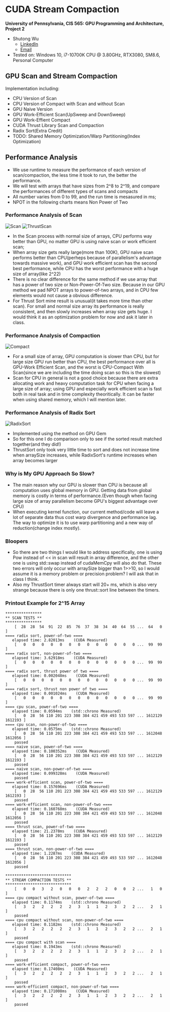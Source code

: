 CUDA Stream Compaction
======================

**University of Pennsylvania, CIS 565: GPU Programming and Architecture, Project 2**

* Shutong Wu
  * [LinkedIn](https://www.linkedin.com/in/shutong-wu-214043172/)
  * [Email](shutong@seas.uepnn.edu)
* Tested on: Windows 10, i7-10700K CPU @ 3.80GHz, RTX3080, SM8.6, Personal Computer 

## GPU Scan and Stream Compaction
Implementation including:
- CPU Version of Scan
- CPU Version of Compact with Scan and without Scan
- GPU Naive Version
- GPU Work-Efficient Scan(UpSweep and DownSweep)
- GPU Work-Effient Compact
- CUDA Thrust Library Scan and Compaction
- Radix Sort(Extra Credit)
- TODO: Shared Memory Optimization/Warp Partitioning(Index Optimization)

## Performance Analysis
- We use runtime to measure the performance of each version of scan/compaction, the less time it took to run, the better the performance.
- We will test with arrays that have sizes from 2^8 to 2^19, and compare the performances of different types of scans and compacts
- All number varies from 0 to 99, and the run time is mesasured in ms;
- NPOT in the following charts means Non Power of Two

### Performance Analysis of Scan
![Scan](./img/Scan.png)
![ThrustScan](./img/Thrust.png)
- In the Scan process with normal size of arrays, CPU performs way better than GPU, no matter GPU is using naive scan or work efficient scan;
- When array size gets really large(more than 100K), GPU naive scan performs better than CPU(perheps because of parallelism's advantage towards massive work), and GPU work efficient scan has the second best performance, while CPU has the worst performance with a huge size of array(like 2^22)
- There is no clear difference for the same method if we use array that has a power of two size or Non-Power-Of-Two size. Because in our GPU method we pad NPOT arrays to power-of-two arrays, and in CPU few elements would not cause a obvious difference.
- For Thrust Sort mine result is unusual(it takes more time than other scan). For small and normal size array its performance is really consistent, and then slowly increases when array size gets huge. I would think it as an optimization problem for now and ask it later in class. 

### Performance Analysis of Compaction
![Compact](./img/Compact.png)
- For a small size of array, GPU computation is slower than CPU, but for large size GPU run better than CPU, the best performance over all is GPU-Work Efficient Scan, and the worst is CPU-Compact With Scan(since we are including the time doing scan so this is the slowest)
- Scan for CPU in general is not a good choice because there are extra allocating work and heavy computation task for CPU when facing a large size of array; using GPU and especially work efficient scan is fast both in real task and in time complexity theoritically. It can be faster when using shared memory, which I will mention later.


### Performance Analysis of Radix Sort
![RadixSort](./img/RadixSort.png)
- Implemented using the method on GPU Gem 
- So for this one I do comparison only to see if the sorted result matched together(and they did!)
- ThrustSort only took very little time to sort and does not increase time when arraySize increases, while RadixSort's runtime increases when array becomes larger


### Why is My GPU Approach So Slow?
- The main reason why our GPU is slower than CPU is because all computation uses global memory in GPU. Getting data from global memory is costly in terms of performance.(Even though when facing large size of array parallelism become GPU's biggest advantage over CPU)
- When executing kernel function, our current method/code will leave a lot of separate data thus cost warp divergence and performance lag. The way to optimize it is to use warp partitioning and a new way of reduction(change index mostly).

### Bloopers
- So there are two things I would like to address specifically, one is using Pow instead of << in scan will result in array difference, and the other one is using std::swap instead of cudaMemCpy will also do that. These two errors will only occur with arraySize bigger than 1>>10, so I would assume it is a memory problem or precision problem? I will ask that in class I think. 
- Also my ThrustSort timer always start will 20+ ms, which is also very strange because there is only one thrust::sort line between the timers.


### Printout Example for 2^15 Array
```
****************
** SCAN TESTS **
****************
    [  28  28  54  91  22  85  76  37  38  34  40  64  55 ...  64   0 ]
==== radix sort, power-of-two ====
   elapsed time: 2.82013ms    (CUDA Measured)
    [   0   0   0   0   0   0   0   0   0   0   0   0   0 ...  99  99 ]
==== radix sort, non-power-of-two ====
   elapsed time: 3.62918ms    (CUDA Measured)
    [   0   0   0   0   0   0   0   0   0   0   0   0   0 ...  99  99 ]
==== radix sort, thrust power of two ====
   elapsed time: 0.002048ms    (CUDA Measured)
    [   0   0   0   0   0   0   0   0   0   0   0   0   0 ...  99  99 ]
==== radix sort, thrust non power of two ====
   elapsed time: 0.001024ms    (CUDA Measured)
    [   0   0   0   0   0   0   0   0   0   0   0   0   0 ...  99  99 ]
==== cpu scan, power-of-two ====
   elapsed time: 0.0594ms    (std::chrono Measured)
    [   0  28  56 110 201 223 308 384 421 459 493 533 597 ... 1612129 1612193 ]
==== cpu scan, non-power-of-two ====
   elapsed time: 0.0575ms    (std::chrono Measured)
    [   0  28  56 110 201 223 308 384 421 459 493 533 597 ... 1612048 1612056 ]
    passed
==== naive scan, power-of-two ====
   elapsed time: 0.100352ms    (CUDA Measured)
    [   0  28  56 110 201 223 308 384 421 459 493 533 597 ... 1612129 1612193 ]
    passed
==== naive scan, non-power-of-two ====
   elapsed time: 0.099328ms    (CUDA Measured)
    passed
==== work-efficient scan, power-of-two ====
   elapsed time: 0.157696ms    (CUDA Measured)
    [   0  28  56 110 201 223 308 384 421 459 493 533 597 ... 1612129 1612193 ]
    passed
==== work-efficient scan, non-power-of-two ====
   elapsed time: 0.160768ms    (CUDA Measured)
    [   0  28  56 110 201 223 308 384 421 459 493 533 597 ... 1612048 1612056 ]
    passed
==== thrust scan, power-of-two ====
   elapsed time: 21.2378ms    (CUDA Measured)
    [   0  28  56 110 201 223 308 384 421 459 493 533 597 ... 1612129 1612193 ]
    passed
==== thrust scan, non-power-of-two ====
   elapsed time: 1.2287ms    (CUDA Measured)
    [   0  28  56 110 201 223 308 384 421 459 493 533 597 ... 1612048 1612056 ]
    passed

*****************************
** STREAM COMPACTION TESTS **
*****************************
    [   0   0   3   2   0   0   0   2   2   2   0   0   2 ...   1   0 ]
==== cpu compact without scan, power-of-two ====
   elapsed time: 0.1174ms    (std::chrono Measured)
    [   3   2   2   2   2   2   3   1   1   2   3   2   2 ...   2   1 ]
    passed
==== cpu compact without scan, non-power-of-two ====
   elapsed time: 0.1182ms    (std::chrono Measured)
    [   3   2   2   2   2   2   3   1   1   2   3   2   2 ...   2   1 ]
    passed
==== cpu compact with scan ====
   elapsed time: 0.1943ms    (std::chrono Measured)
    [   3   2   2   2   2   2   3   1   1   2   3   2   2 ...   2   1 ]
    passed
==== work-efficient compact, power-of-two ====
   elapsed time: 0.17408ms    (CUDA Measured)
    [   3   2   2   2   2   2   3   1   1   2   3   2   2 ...   2   1 ]
    passed
==== work-efficient compact, non-power-of-two ====
   elapsed time: 0.171008ms    (CUDA Measured)
    [   3   2   2   2   2   2   3   1   1   2   3   2   2 ...   2   1 ]
    passed
```
